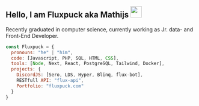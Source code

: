 <h2>Hello, I am Fluxpuck aka Mathijs <img src="https://raw.githubusercontent.com/sidbelbase/sidbelbase/master/wave.gif" width="30px"></h2>
<p>Recently graduated in computer science, currently working as Jr. data- and Front-End Developer.</p>

```javascript
const Fluxpuck = {
  pronouns: "he" | "him",
  code: [Javascript, PHP, SQL, HTML, CSS],
  tools: [Node, Next, React, PostgreSQL, Tailwind, Docker],
  projects: {
    DiscordJS: [Sero, LDS, Hyper, Blinq, flux-bot],
    RESTfull API: "flux-api",
    Portfolio: "fluxpuck.com"
  }
}
```
